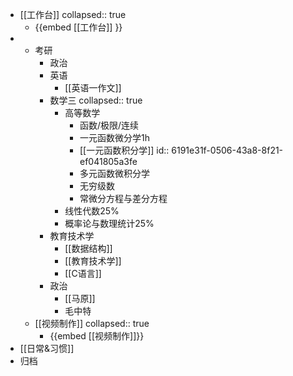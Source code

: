 - [[工作台]] 
  collapsed:: true
	- {{embed [[工作台]] }}
-
	- 考研
		- 政治
		- 英语
			- [[英语一作文]]
		- 数学三
		  collapsed:: true
			- 高等数学
				- 函数/极限/连续
				- 一元函数微分学1h
				- [[一元函数积分学]]
				  id:: 6191e31f-0506-43a8-8f21-ef041805a3fe
				- 多元函数微积分学
				- 无穷级数
				- 常微分方程与差分方程
			- 线性代数25%
			- 概率论与数理统计25%
		- 教育技术学
			- [[数据结构]]
			- [[教育技术学]]
			- [[C语言]]
		- 政治
			- [[马原]]
			- 毛中特
	- [[视频制作]]
	  collapsed:: true
		- {{embed [[视频制作]]}}
- [[日常&习惯]]
- 归档